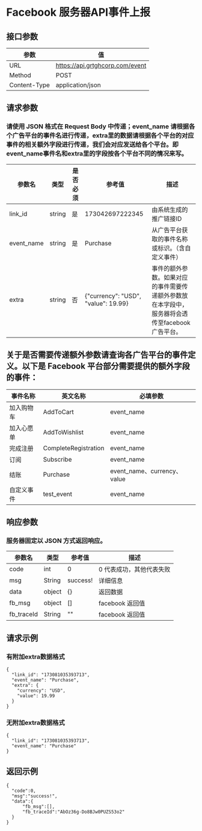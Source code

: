 # Facebook 服务器API事件上报

## 接口参数
|参数|值|
|-----------------|-----------------|
| URL     | https://api.grtghcorp.com/event     |
| Method        | POST      |
| Content-Type        | application/json         |

## 请求参数
### 请使用 JSON 格式在 Request Body 中传递；event_name 请根据各个广告平台的事件名进行传递，extra里的数据请根据各个平台的对应事件的相关额外字段进行传递，我们会对应发送给各个平台。即event_name事件名和extra里的字段按各个平台不同的情况来写。
|参数名|类型|是否必须|参考值|	描述|
|-----------------|-----------------|-----------------|-----------------|-----------------|
| link_id     | string     | 是     | 173042697222345     | 由系统生成的	推广链接ID     |
| event_name        | string     | 是     | Purchase     | 从广告平台获取的事件名称或标识。（含自定义事件）      |
| extra        | string     | 否     | {"currency": "USD", "value": 19.99}    | 事件的额外参数。如果对应的事件需要传递额外参数放在本字段中，服务器将会透传至facebook广告平台。         |


## 关于是否需要传递额外参数请查询各广告平台的事件定义。以下是 Facebook 平台部分需要提供的额外字段的事件：
|事件名称|英文名称|必填参数|
|-----------------|-----------------|-----------------|
| 加入购物车     | AddToCart     | event_name     |
| 加入心愿单        | AddToWishlist      | event_name     |
| 完成注册       | CompleteRegistration         | event_name     |
| 订阅       | Subscribe         | event_name     |
| 结账       | Purchase         | event_name、currency、value     |
| 自定义事件       | test_event         | event_name     |

## 响应参数

### 服务器固定以 JSON 方式返回响应。

|参数名|类型|参考值|描述|
|-----------------|-----------------|-----------------|-----------------|
| code     | int     | 0     |0 代表成功，其他代表失败    |
| msg        | String      |success!|详细信息|
| data        | object        |{}|返回数据|
| fb_msg        | object        |[]|facebook 返回值|
| fb_traceId        | String        |""|facebook 返回值 |

## 请求示例

### 有附加extra数据格式
```
{
  "link_id": "173081035393713",
  "event_name": "Purchase",
  "extra": {
    "currency": "USD",
    "value": 19.99
  }
}
```

### 无附加extra数据格式
```
{
  "link_id": "173081035393713",
  "event_name": "Purchase"
}
```

## 返回示例
```
{
  "code":0,
  "msg":"success!",
  "data":{
      "fb_msg":[],
      "fb_traceId":"AbOz36g-Do8BJw0PUZS53o2"
  }
}
```

